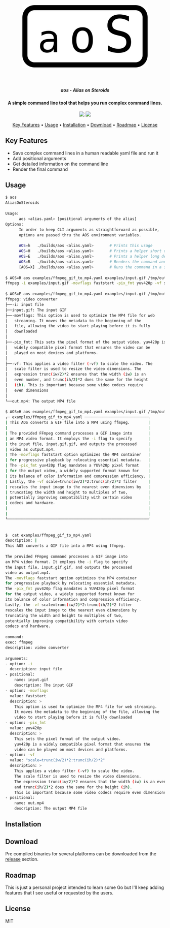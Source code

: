 <h1 align="center">
  <br>
  <img src="assets/logo.svg" alt="aos" width="400">
  <br>
  <br>
</h1>

<h5 align="center">aos - Alias on Steroids</h5>
<h4 align="center">A simple command line tool that helps you run complex command lines.</h4>


<p align="center">
  <img src="https://github.com/todoesverso/aos/actions/workflows/main.yaml/badge.svg">
  <img src="https://img.shields.io/badge/PRs-welcome-brightgreen.svg?style=flat-square">
</p>

<p align="center">
  <a href="#key-features">Key Features</a> •
  <a href="#usage">Usage</a> •
  <a href="#installation">Installation</a> •
  <a href="#download">Download</a> •
  <a href="#roadmap">Roadmap</a> •
  <a href="#license">License</a>
</p>

## Key Features

* Save complex command lines in a human readable yaml file and run it
* Add positional arguments
* Get detailed information on the command line 
* Render the final command

## Usage

  ```sh
  $ aos
  AliasOnSteroids

  Usage:
        aos <alias.yaml> [positional arguments of the alias]
  Options:
        In order to keep CLI arguments as straightforward as possible,
        options are passed thru the AOS environment variables.

        AOS=h   ./builds/aos <alias.yaml>       # Prints this usage
        AOS=H   ./builds/aos <alias.yaml>       # Prints a helper short description of the alias
        AOS=E   ./builds/aos <alias.yaml>       # Prints a helper long description of the alias
        AOS=R   ./builds/aos <alias.yaml>       # Renders the command and prints it to stdout
        [AOS=X] ./builds/aos <alias.yaml>       # Runs the command in a shell.

  $ AOS=R aos examples/ffmpeg_gif_to_mp4.yaml examples/input.gif /tmp/output.mp4
ffmpeg -i examples/input.gif -movflags faststart -pix_fmt yuv420p -vf scale=trunc(iw/2)*2:trunc(ih/2)*2 /tmp/output.mp4

  $ AOS=E aos examples/ffmpeg_gif_to_mp4.yaml examples/input.gif /tmp/output.mp4
ffmpeg: video converter
├──-i: input file
├──input.gif: The input GIF
├──-movflags: This option is used to optimize the MP4 file for web
│   streaming. It moves the metadata to the beginning of the
│   file, allowing the video to start playing before it is fully
│   downloaded
│
├──-pix_fmt: This sets the pixel format of the output video. yuv420p is a
│   widely compatible pixel format that ensures the video can be
│   played on most devices and platforms.
│
├──-vf: This applies a video filter (-vf) to scale the video. The
│   scale filter is used to resize the video dimensions. The
│   expression trunc(iw/2)*2 ensures that the width (iw) is an
│   even number, and trunc(ih/2)*2 does the same for the height
│   (ih). This is important because some video codecs require
│   even dimensions
│
└──out.mp4: The output MP4 file

  $ AOS=H aos examples/ffmpeg_gif_to_mp4.yaml examples/input.gif /tmp/output.mp4
┌─ examples/ffmpeg_gif_to_mp4.yaml ────────────────────────────┐
| This AOS converts a GIF file into a MP4 using ffmpeg.        |
|                                                              |
| The provided FFmpeg command processes a GIF image into       |
| an MP4 video format. It employs the -i flag to specify       |
| the input file, input.gif.gif, and outputs the processed     |
| video as output.mp4.                                         |
| The -movflags faststart option optimizes the MP4 container   |
| for progressive playback by relocating essential metadata.   |
| The -pix_fmt yuv420p flag mandates a YUV420p pixel format    |
| for the output video, a widely supported format known for    |
| its balance of color information and compression efficiency. |
| Lastly, the -vf scale=trunc(iw/2)*2:trunc(ih/2)*2 filter     |
| rescales the input image to the nearest even dimensions by   |
| truncating the width and height to multiples of two,         |
| potentially improving compatibility with certain video       |
| codecs and hardware.                                         |
|                                                              |
|                                                              |
└──────────────────────────────────────────────────────────────┘


  $  cat examples/ffmpeg_gif_to_mp4.yaml
description: |
  This AOS converts a GIF file into a MP4 using ffmpeg.

  The provided FFmpeg command processes a GIF image into
  an MP4 video format. It employs the -i flag to specify
  the input file, input.gif.gif, and outputs the processed
  video as output.mp4.
  The -movflags faststart option optimizes the MP4 container
  for progressive playback by relocating essential metadata.
  The -pix_fmt yuv420p flag mandates a YUV420p pixel format
  for the output video, a widely supported format known for
  its balance of color information and compression efficiency.
  Lastly, the -vf scale=trunc(iw/2)*2:trunc(ih/2)*2 filter
  rescales the input image to the nearest even dimensions by
  truncating the width and height to multiples of two,
  potentially improving compatibility with certain video
  codecs and hardware.

command:
  exec: ffmpeg
  description: video converter

arguments:
  - option: -i
    description: input file
  - positional:
      name: input.gif
      description: The input GIF
  - option: -movflags
    value: faststart
    description: >
      This option is used to optimize the MP4 file for web streaming.
      It moves the metadata to the beginning of the file, allowing the
      video to start playing before it is fully downloaded
  - option: -pix_fmt
    value: yuv420p
    description: >
      This sets the pixel format of the output video.
      yuv420p is a widely compatible pixel format that ensures the
      video can be played on most devices and platforms.
  - option: -vf
    value: "scale=trunc(iw/2)*2:trunc(ih/2)*2"
    description: >
      This applies a video filter (-vf) to scale the video.
      The scale filter is used to resize the video dimensions.
      The expression trunc(iw/2)*2 ensures that the width (iw) is an even number,
      and trunc(ih/2)*2 does the same for the height (ih).
      This is important because some video codecs require even dimensions
  - positional:
      name: out.mp4
      description: The output MP4 file
  ```

## Installation

## Download

Pre compiled binaries for several platforms can be downloaded from the [release](https://github.com/todoesverso/aos/releases) section.

## Roadmap

This is just a personal project intended to learn some Go but I'll keep adding features that I see useful or requested by the users. 

## License

MIT
